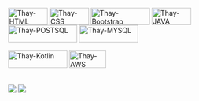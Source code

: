
<div style="display: inline_block"><br>
<img align="center" alt="Thay-HTML" height="35" width="80" src="https://img.shields.io/badge/HTML-E34F26?style=for-the-badge&logo=html5&logoColor=white">
<img align="center" alt="Thay-CSS" height="35" width="80" src="https://img.shields.io/badge/CSS-239120?&style=for-the-badge&logo=css3&logoColor=white">
<img align="center" alt="Thay-Bootstrap" height="35" width="120" src="https://img.shields.io/badge/Bootstrap-563D7C?style=for-the-badge&logo=bootstrap&logoColor=white">
<img align="center" alt="Thay-JAVA" height="35" width="80" src="https://img.shields.io/badge/Java-FFD700?style=for-the-badge&logo=java&logoColor=white">
<img align="center" alt="Thay-POSTSQL" height="35" width="140" src="https://img.shields.io/badge/PostgreSQL-0095D5?style=for-the-badge&logo=postgresql&logoColor=white">
<img align="center" alt="Thay-MYSQL" height="35" width="120" src="https://img.shields.io/badge/MySQL-00000F?style=for-the-badge&logo=mysql&logoColor=white">
</div>
<div> 
<br>
<img align="center" alt="Thay-Kotlin" height="35" width="120" src="https://img.shields.io/badge/KOTLIN-483D8B?style=for-the-badge&logo=kotlin&logoColor=white">
<img align="center" alt="Thay-AWS" height="35" width="75" src="https://img.shields.io/badge/AWS-FF8C00?style=for-the-badge&logo=aws&logoColor=white">
</div>
<br><br>
<div target="_blank"> 
<a href="https://www.instagram.com/thaydizero/" ><img src="https://img.shields.io/badge/-Instagram-DD0031?style=for-the-badge&logo=instagram&logoColor=white" target="_blank"></a>
<a href="https://www.linkedin.com/in/thais-dizero/" target="_blank">
<img src="https://img.shields.io/badge/-LinkedIn-%230077B5?style=for-the-badge&logo=linkedin&logoColor=white" target="_blank"></a> 
</div>
